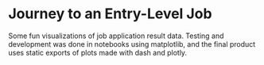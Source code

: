 # Journey to an Entry-Level Job
Some fun visualizations of job application result data. Testing and development was done in notebooks using matplotlib, and the final product uses static exports of plots made with dash and plotly.